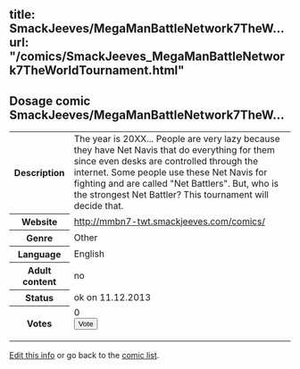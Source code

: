 title: SmackJeeves/MegaManBattleNetwork7TheW...
url: "/comics/SmackJeeves_MegaManBattleNetwork7TheWorldTournament.html"
---
Dosage comic SmackJeeves/MegaManBattleNetwork7TheW...
-----------------------------------------

<p id="msg"></p>
<script type="text/javascript">
if (window.location.search === '?edit_info_mail=sent_ok') {
  var elem = document.getElementById("msg");
  elem.innerHTML = 'Edited information sucessfully sent for review, which is usually done daily. Thanks!';
  elem.className = 'ok';
}
</script>
<table class="comicinfo">
<tr>
<th>Description</th><td>The year is 20XX... People are very lazy because they have Net Navis that do everything for them since even desks are controlled through the internet. Some people use these Net Navis for fighting and are called &quot;Net Battlers&quot;. But, who is the strongest Net Battler? This tournament will decide that.</td>
</tr>
<tr>
<th>Website</th><td><a href="http://mmbn7-twt.smackjeeves.com/comics/">http://mmbn7-twt.smackjeeves.com/comics/</a></td>
</tr>
<tr>
<th>Genre</th><td>Other</td>
</tr>
<tr>
<th>Language</th><td>English</td>
</tr>
<tr>
<th>Adult content</th><td>no</td>
</tr>
<tr>
<th>Status</th><td>ok on 11.12.2013</td>
</tr>
<tr>
<th>Votes</th><td>0
<form action="http://gaecounter.appspot.com/count/" method="POST">
<input name="name" type="hidden" value="SmackJeeves_MegaManBattleNetwork7TheWorldTournament"/>
<input name="uid" type="hidden" id="voteuid" value=""/>
<input type="submit" value="Vote"/>
</form>
</td>
</tr>
</table>
<script type="text/javascript">
var ua = navigator.userAgent;
document.getElementById("voteuid").value = ua.replace(/[^a-zA-Z0-9\._:]/g , "_");;
</script>

[Edit this info](SmackJeeves_MegaManBattleNetwork7TheWorldTournament_edit.html) or go back to the [comic list](../comic-index.html).

